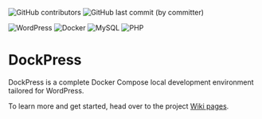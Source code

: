 ![GitHub contributors](https://img.shields.io/github/contributors-anon/ufmedia/dockpress) ![GitHub last commit (by committer)](https://img.shields.io/github/last-commit/ufmedia/dockpress)

![WordPress](https://img.shields.io/badge/WordPress-%23117AC9.svg?style=for-the-badge&logo=WordPress&logoColor=white) ![Docker](https://img.shields.io/badge/docker-%230db7ed.svg?style=for-the-badge&logo=docker&logoColor=white) ![MySQL](https://img.shields.io/badge/mysql-%2300f.svg?style=for-the-badge&logo=mysql&logoColor=white) ![PHP](https://img.shields.io/badge/php-%23777BB4.svg?style=for-the-badge&logo=php&logoColor=white)

# DockPress

DockPress is a complete Docker Compose local development environment tailored for WordPress.

To learn more and get started, head over to the project [Wiki pages](https://github.com/ufmedia/dockpress/wiki).
